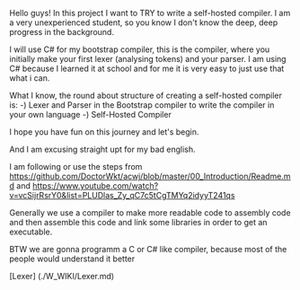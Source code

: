Hello guys!
In this project I want to TRY to write a self-hosted compiler.
I am a very unexperienced student, so you know I don't know the deep, deep progress in the background.

I will use C# for my bootstrap compiler, this is the compiler, where you initially make your first lexer (analysing tokens) and your parser. I am using C# because I learned it at school and for me it is very easy
to just use that what i can.

What I know, the round about structure of creating a self-hosted compiler is:
 -) Lexer and Parser in the Bootstrap compiler to write the compiler in your own language
 -) Self-Hosted Compiler

I hope you have fun on this journey and let's begin.

And I am excusing straight upt for my bad english.

I am following or use the steps from https://github.com/DoctorWkt/acwj/blob/master/00_Introduction/Readme.md and https://www.youtube.com/watch?v=vcSijrRsrY0&list=PLUDlas_Zy_qC7c5tCgTMYq2idyyT241qs


Generally we use a compiler to make more readable code to assembly code and then assemble this code and link some libraries in order to get an executable.

BTW we are gonna programm a C or C# like compiler, because most of the people would understand it better

[Lexer] (./W_WIKI/Lexer.md)
